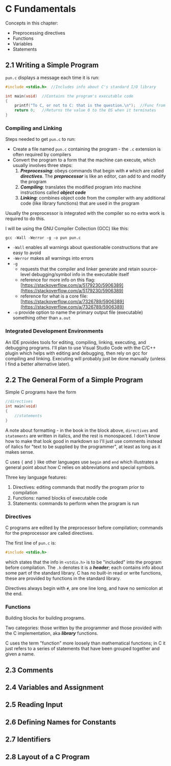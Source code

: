 # C Fundamentals

Concepts in this chapter:

- Preprocessing directives
- Functions
- Variables
- Statements

## 2.1 Writing a Simple Program

`pun.c` displays a message each time it is run:

```c
#include <stdio.h>  //Includes info about C's standard I/O library

int main(void)  //Contains the program's executable code
{
    printf("To C, or not to C: that is the question.\n");  //Func from the standard I/O library (stdio)
    return 0;   //Returns the value 0 to the OS when it terminates
}
```

### Compiling and Linking

Steps needed to get `pun.c` to run:

- Create a file named `pun.c` containing the program - the `.c` extension is often required by compilers
- Convert the program to a form that the machine can execute, which usually involves three steps:
    1. ***Preprocessing***: obeys commands that begin with `#` which are called ***directives***. The ***preprocessor*** is like an editor, can add to and modify the program
    2. ***Compiling***: translates the modified program into machine instructions called ***object code***
    3. ***Linking***: combines object code from the compiler with any additional code (like library functions) that are used in the program

Usually the preprocessor is integrated with the compiler so no extra work is required to do this.

I will be using the GNU Compiler Collection (GCC) like this:

```shell
gcc -Wall -Werror -g -o pun pun.c
```

- `-Wall` enables all warnings about questionable constructions that are easy to avoid
- `-Werror` makes all warnings into errors
- `-g`
    - requests that the compiler and linker generate and retain source-level debugging/symbol info in the executable itself
    - reference for more info on this flag: [https://stackoverflow.com/a/5179230/5906389](https://stackoverflow.com/a/5179230/5906389)
    - reference for what is a core file: [https://stackoverflow.com/a/7326789/5906389](https://stackoverflow.com/a/7326789/5906389)
- `-o` provide option to name the primary output file (executable) something other than `a.out`

### Integrated Development Environments

An IDE provides tools for editing, compiling, linking, executing, and debugging programs.
I'll plan to use Visual Studio Code with the C/C++ plugin which helps with editing and debugging, then rely on gcc for compiling and linking. Executing will probably just be done manually (unless I find a better alternative later).

## 2.2 The General Form of a Simple Program

Simple C programs have the form

```c
//directives
int main(void)
{
    //statements
}
```

A note about formatting - in the book in the block above, `directives` and `statements` are written in italics, and the rest is monospaced. I don't know how to make that look good in markdown so I'll just use comments instead of italics for "text to be supplied by the programmer", at least as long as it makes sense.

C uses `{` and `}` like other languages use `begin` and `end` which illustrates a general point about how C relies on abbreviations and special symbols.

Three key language features:

1. Directives: editing commands that modify the program prior to compilation
2. Functions: named blocks of executable code
3. Statements: commands to perform when the program is run

### Directives

C programs are edited by the preprocessor before compilation; commands for the preprocessor are called directives.

The first line of `pun.c` is:

```c
#include <stdio.h>
```

which states that the info in `<stdio.h>` is to be "included" into the program before compilation. The `.h` denotes it is a ***header***; each contains info about some part of the standard library. C has no built-in read or write functions, these are provided by functions in the standard library.

Directives always begin with `#`, are one line long, and have no semicolon at the end.

### Functions

Building blocks for building programs.

Two categories: those written by the programmer and those provided with the C implementation, aka ***library*** functions.

C uses the term "function" more loosely than mathematical functions; in C it just refers to a series of statements that have been grouped together and given a name.

## 2.3 Comments

## 2.4 Variables and Assignment

## 2.5 Reading Input

## 2.6 Defining Names for Constants

## 2.7 Identifiers

## 2.8 Layout of a C Program
